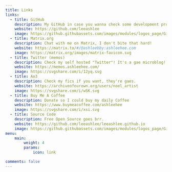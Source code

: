 ```yaml
---
title: Links
links:
  - title: GitHub
    description: My GitHub in case you wanna check some development projects.
    website: https://github.com/leeashlee
    image: https://github.githubassets.com/images/modules/logos_page/GitHub-Mark.png
  - title: Matrix.org
    description: Chat with me on Matrix, I don't bite that hard!
    website: https://matrix.to/#/@ashleebby:ashleehee.com
    image: https://matrix.org/images/matrix-favicon.svg
  - title: Twitter (memos)
    description: Check my self hosted "Twitter"! It's a gae microblog! xD
    website: https://memos.ashleehee.com/
    image: https://svgshare.com/i/12yq.svg
  - title: Ao3
    description: Check my fics if you want, they're gaes.
    website: https://archiveofourown.org/users/noel_artist
    image: https://svgshare.com/i/wSK.svg
  - title: Buy Me A Coffee
    description: Donate so I could buy my daily Coffee
    website: https://www.buymeacoffee.com/ashleehee
    image: https://svgshare.com/i/xsi.svg
  - title: Source Code
    description: Free Open Source goes brr.
    website: https://github.com/leeashlee/leeashlee.github.io
    image: https://github.githubassets.com/images/modules/logos_page/GitHub-Mark.png
menu:
    main: 
        weight: 4
        params:
            icon: link

comments: false
---
```

